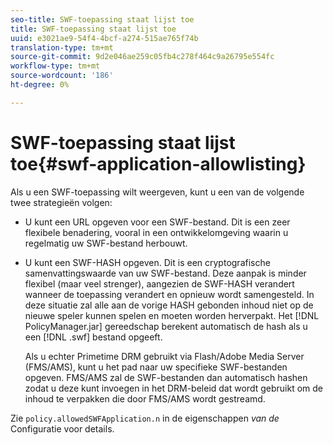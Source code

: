 ```yaml
---
seo-title: SWF-toepassing staat lijst toe
title: SWF-toepassing staat lijst toe
uuid: e3021ae9-54f4-4bcf-a274-515ae765f74b
translation-type: tm+mt
source-git-commit: 9d2e046ae259c05fb4c278f464c9a26795e554fc
workflow-type: tm+mt
source-wordcount: '186'
ht-degree: 0%

---
```



# SWF-toepassing staat lijst toe{#swf-application-allowlisting}

Als u een SWF-toepassing wilt weergeven, kunt u een van de volgende twee strategieën volgen:

* U kunt een URL opgeven voor een SWF-bestand. Dit is een zeer flexibele benadering, vooral in een ontwikkelomgeving waarin u regelmatig uw SWF-bestand herbouwt.
* U kunt een SWF-HASH opgeven. Dit is een cryptografische samenvattingswaarde van uw SWF-bestand. Deze aanpak is minder flexibel (maar veel strenger), aangezien de SWF-HASH verandert wanneer de toepassing verandert en opnieuw wordt samengesteld. In deze situatie zal alle aan de vorige HASH gebonden inhoud niet op de nieuwe speler kunnen spelen en moeten worden herverpakt. Het [!DNL PolicyManager.jar] gereedschap berekent automatisch de hash als u een [!DNL .swf] bestand opgeeft.

   Als u echter Primetime DRM gebruikt via Flash/Adobe Media Server (FMS/AMS), kunt u het pad naar uw specifieke SWF-bestanden opgeven. FMS/AMS zal de SWF-bestanden dan automatisch hashen zodat u deze kunt invoegen in het DRM-beleid dat wordt gebruikt om de inhoud te verpakken die door FMS/AMS wordt gestreamd.

Zie `policy.allowedSWFApplication.n` in de eigenschappen *van de* Configuratie voor details.
